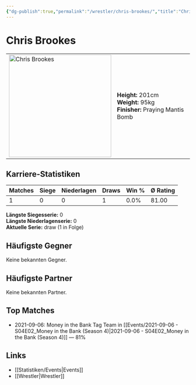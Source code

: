 ```yaml
---
{"dg-publish":true,"permalink":"/wrestler/chris-brookes/","title":"Chris Brookes","tags":["wrestler"],"noteIcon":""}
---
```



# Chris Brookes

<table>
        <tr>
        <td><img src="https://github.com/CptSpaulding1980/choke-slam-wrestling/releases/download/images/Chris_Brookes.png" width="280" alt="Chris Brookes"></td>
        <td>
        <b>Height:</b> 201cm<br>
        <b>Weight:</b> 95kg<br>
        <b>Finisher:</b> Praying Mantis Bomb<br>
        </td>
        </tr>
        </table>
        
## Karriere-Statistiken

| Matches | Siege | Niederlagen | Draws | Win % | Ø Rating |
|---------|-------|-------------|-------|-------|-----------|
| 1 | 0 | 0 | 1 | 0.0% | 81.00 |

**Längste Siegesserie:** 0<br>**Längste Niederlagenserie:** 0<br>**Aktuelle Serie:** draw (1 in Folge)


## Häufigste Gegner
Keine bekannten Gegner.

## Häufigste Partner
Keine bekannten Partner.

## Top Matches
- 2021-09-06: Money in the Bank Tag Team in [[Events/2021-09-06 - S04E02_Money in the Bank (Season 4)\|2021-09-06 - S04E02_Money in the Bank (Season 4)]] — 81%

## Links
- [[Statistiken/Events\|Events]]
- [[Wrestler\|Wrestler]]

